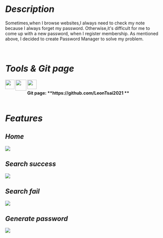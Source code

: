 # <Strong>_Description_</Strong>

Sometimes,when I browse websites,I always need to check my note because I always forget my password. Otherwise,it's difficult for me to come up with a new password, when I register membership. As mentioned above, I decided to create Password Manager to solve my problem.

<br  />

# <Strong>_Tools & Git page_</Strong>

<img align = "left" width = "30px" src = "https://upload.wikimedia.org/wikipedia/commons/thumb/9/9a/Visual_Studio_Code_1.35_icon.svg/2048px-Visual_Studio_Code_1.35_icon.svg.png" />
<img align = "left" width = "35px" src = "https://encrypted-tbn0.gstatic.com/images?q=tbn:ANd9GcSmGZh-nLwf0EhKWSEHxrZ3VE50o0zvol2ZHXPCdu2oFd6220h3&s">
<img align = "left" width = "30px" src = "https://upload.wikimedia.org/wikipedia/commons/thumb/3/3f/Git_icon.svg/1024px-Git_icon.svg.png">
<br />
<br />
<strong>Git page: **https://github.com/LeonTsai2021 **</strong> 
<br  />



<br  />

# <Strong>_Features_</Strong>

## <Strong>_Home_</Strong>

<img src = "./screenshots/1.png">

## <Strong>_Search success_</Strong>

<img src = "./screenshots/2.png">

## <Strong>_Search fail_</Strong>

<img src = "./screenshots/3.png">

## <Strong>_Generate password_</Strong>

<img src = "./screenshots/3.png">

<br  />
